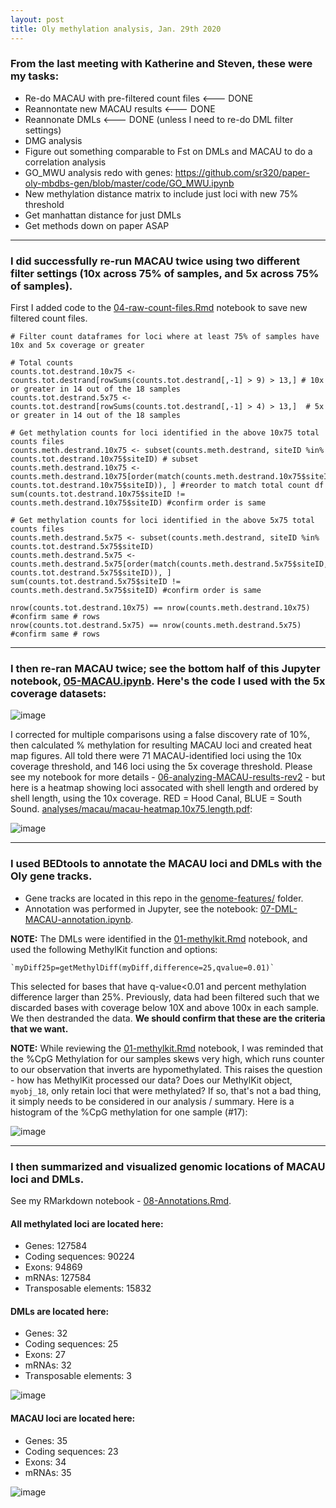 ```yaml
---
layout: post
title: Oly methylation analysis, Jan. 29th 2020 
--- 
```


### From the last meeting with Katherine and Steven, these were my tasks: 

* Re-do MACAU with pre-filtered count files <--- DONE
* Reannontate new MACAU results <--- DONE 
* Reannonate DMLs <--- DONE (unless I need to re-do DML filter settings)  
* DMG analysis 
* Figure out something comparable to Fst on DMLs and MACAU to do a correlation analysis 
* GO_MWU analysis redo with genes: https://github.com/sr320/paper-oly-mbdbs-gen/blob/master/code/GO_MWU.ipynb
* New methylation distance matrix to include just loci with new 75% threshold 
* Get manhattan distance for just DMLs 
* Get methods down on paper ASAP 

---

### I did successfully re-run MACAU twice using two different filter settings (10x across 75% of samples, and 5x across 75% of samples). 

First I added code to the [04-raw-count-files.Rmd](https://raw.githubusercontent.com/sr320/paper-oly-mbdbs-gen/master/code/04-raw-count-files.Rmd) notebook to save new filtered count files. 

    # Filter count dataframes for loci where at least 75% of samples have 10x and 5x coverage or greater 

    # Total counts 
    counts.tot.destrand.10x75 <- counts.tot.destrand[rowSums(counts.tot.destrand[,-1] > 9) > 13,] # 10x or greater in 14 out of the 18 samples 
    counts.tot.destrand.5x75 <- counts.tot.destrand[rowSums(counts.tot.destrand[,-1] > 4) > 13,]  # 5x or greater in 14 out of the 18 samples 

    # Get methylation counts for loci identified in the above 10x75 total counts files 
    counts.meth.destrand.10x75 <- subset(counts.meth.destrand, siteID %in% counts.tot.destrand.10x75$siteID) # subset 
    counts.meth.destrand.10x75 <- counts.meth.destrand.10x75[order(match(counts.meth.destrand.10x75$siteID, counts.tot.destrand.10x75$siteID)), ] #reorder to match total count df
    sum(counts.tot.destrand.10x75$siteID != counts.meth.destrand.10x75$siteID) #confirm order is same 

    # Get methylation counts for loci identified in the above 5x75 total counts files 
    counts.meth.destrand.5x75 <- subset(counts.meth.destrand, siteID %in% counts.tot.destrand.5x75$siteID)
    counts.meth.destrand.5x75 <- counts.meth.destrand.5x75[order(match(counts.meth.destrand.5x75$siteID, counts.tot.destrand.5x75$siteID)), ]
    sum(counts.tot.destrand.5x75$siteID != counts.meth.destrand.5x75$siteID) #confirm order is same 

    nrow(counts.tot.destrand.10x75) == nrow(counts.meth.destrand.10x75) #confirm same # rows 
    nrow(counts.tot.destrand.5x75) == nrow(counts.meth.destrand.5x75)   #confirm same # rows 

---

### I then re-ran MACAU twice; see the bottom half of this Jupyter notebook, [05-MACAU.ipynb](https://github.com/sr320/paper-oly-mbdbs-gen/blob/master/code/05-MACAU.ipynb). Here's the code I used with the 5x coverage datasets: 

![image](https://user-images.githubusercontent.com/17264765/73411169-3d1e4b80-42b9-11ea-9277-093f114b5506.png)

I corrected for multiple comparisons using a false discovery rate of 10%, then calculated % methylation for resulting MACAU loci and created heat map figures. All told there were 71 MACAU-identified loci using the 10x coverage threshold, and 146 loci using the 5x coverage threshold. Please see my notebook for more details - [06-analyzing-MACAU-results-rev2](https://htmlpreview.github.io/?https://github.com/sr320/paper-oly-mbdbs-gen/blob/master/code/06-analyzing-MACAU-results-rev2.html?raw=true) - but here is a heatmap showing loci assocated with shell length and ordered by shell length, using the 10x coverage. RED = Hood Canal, BLUE = South Sound.  [analyses/macau/macau-heatmap.10x75.length.pdf](https://github.com/sr320/paper-oly-mbdbs-gen/blob/master/analyses/macau/macau-heatmap.10x75.length.pdf): 

![image](https://user-images.githubusercontent.com/17264765/73413637-211ea800-42c1-11ea-8559-4da9a189f15a.png)

---

### I used BEDtools to annotate the MACAU loci and DMLs with the Oly gene tracks. 

- Gene tracks are located in this repo in the [genome-features/](https://github.com/sr320/paper-oly-mbdbs-gen/tree/master/genome-features) folder.  
- Annotation was performed in Jupyter, see the notebook: [07-DML-MACAU-annotation.ipynb](https://github.com/sr320/paper-oly-mbdbs-gen/blob/master/code/07-DML-MACAU-annotation.ipynb).  

**NOTE:** The DMLs were identified in the [01-methylkit.Rmd](https://github.com/sr320/paper-oly-mbdbs-gen/blob/master/code/01-methylkit.Rmd) notebook, and used the following MethylKit function and options:     

    `myDiff25p=getMethylDiff(myDiff,difference=25,qvalue=0.01)`

This selected for bases that have q-value<0.01 and percent methylation difference larger than 25%. Previously, data had been filtered such that we discarded bases with coverage below 10X and above 100x in each sample. We then destranded the data. **We should confirm that these are the criteria that we want.**    

**NOTE:** While reviewing the [01-methylkit.Rmd](https://github.com/sr320/paper-oly-mbdbs-gen/blob/master/code/01-methylkit.Rmd) notebook, I was reminded that the %CpG Methylation for our samples skews very high, which runs counter to our observation that inverts are hypomethylated. This raises the question - how has MethylKit processed our data? Does our MethylKit object, `myobj_18`, only retain loci that were methylated? If so, that's not a bad thing, it simply needs to be considered in our analysis / summary.  Here is a histogram of the %CpG methylation for one sample (#17): 

![image](https://user-images.githubusercontent.com/17264765/73415418-aeb0c680-42c6-11ea-95ae-5476abecdf7e.png)

--- 

### I then summarized and visualized genomic locations of MACAU loci and DMLs. 

See my RMarkdown notebook - [08-Annotations.Rmd](https://htmlpreview.github.io/?https://raw.githubusercontent.com/sr320/paper-oly-mbdbs-gen/master/code/08-Annotations.html). 

#### All methylated loci are located here: 
- Genes: 127584 
- Coding sequences: 90224  
- Exons: 94869  
- mRNAs: 127584  
- Transposable elements: 15832  

#### DMLs are located here: 
- Genes: 32  
- Coding sequences: 25  
- Exons: 27  
- mRNAs: 32  
- Transposable elements: 3  

![image](https://user-images.githubusercontent.com/17264765/73415349-701b0c00-42c6-11ea-890a-21c0df244efb.png)

#### MACAU loci are located here: 
- Genes: 35  
- Coding sequences: 23  
- Exons: 34  
- mRNAs: 35  

![image](https://user-images.githubusercontent.com/17264765/73415377-84f79f80-42c6-11ea-9cd6-39b748d0f252.png)


